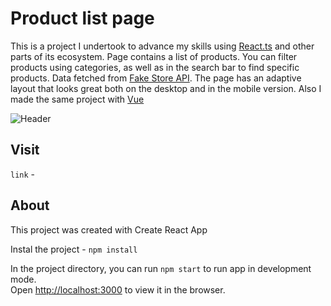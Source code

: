 

# Product list page

This is a project I undertook to advance my skills using [React.ts](https://reactjs.org/) and other parts of its ecosystem. 
Page  contains a list of products. You can filter products using categories, as well as in the search bar to find specific products. Data fetched from [Fake Store API](https://fakestoreapi.com/). The page has an adaptive layout that looks great both on the desktop and in the mobile version.
Also I made the same project with [Vue](link)

![Header](https://github.com/allexz10/allexz10/blob/main/assets/product-list.gif)

## Visit

`link` -  

## About

This project was created with Create React App

Instal the project - `npm install`

In the project directory, you can run `npm start` to run app in development mode.<br>
Open [http://localhost:3000](http://localhost:3000) to view it in the browser.
